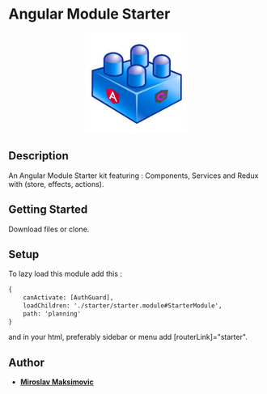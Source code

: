 # Angular Module Starter

<p align="center">
    <img src="https://github.com/miki995/Angular-Module-Starter/blob/master/starter.png" alt="Angular Module Starter" width="200" height="200"/>
</p>

## Description
An Angular Module Starter kit featuring : Components, Services and Redux with (store, effects, actions).

## Getting Started

Download files or clone.


## Setup

To lazy load this module add this :

```
{
    canActivate: [AuthGuard],
    loadChildren: './starter/starter.module#StarterModule',
    path: 'planning'
}
```


and in your html, preferably sidebar or menu add [routerLink]="starter".

## Author

* **[Miroslav Maksimovic](https://github.com/miki995)** 
